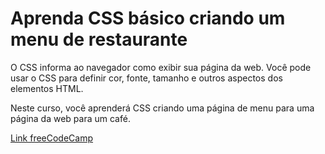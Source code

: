 # Aprenda CSS básico criando um menu de restaurante

O CSS informa ao navegador como exibir sua página da web. Você pode usar o CSS para definir cor, fonte, tamanho e outros aspectos dos elementos HTML.

Neste curso, você aprenderá CSS criando uma página de menu para uma página da web para um café.

[Link freeCodeCamp](https://www.freecodecamp.org/portuguese/learn/2022/responsive-web-design/learn-basic-css-by-building-a-cafe-menu/ "Link freeCodeCamp")
 
